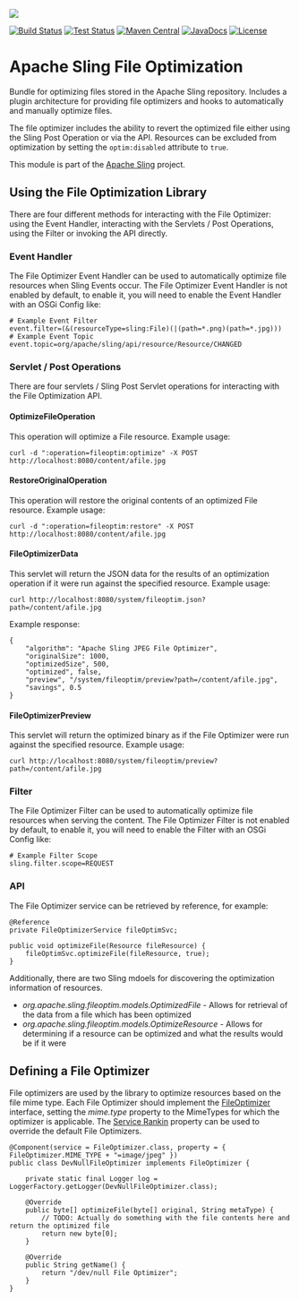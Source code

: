 [<img src="https://sling.apache.org/res/logos/sling.png"/>](https://sling.apache.org)

 [![Build Status](https://builds.apache.org/buildStatus/icon?job=Sling/sling-org-apache-sling-file-optimization/master)](https://builds.apache.org/job/Sling/job/sling-org-apache-sling-file-optimization/job/master) [![Test Status](https://img.shields.io/jenkins/t/https/builds.apache.org/job/Sling/job/sling-org-apache-sling-file-optimization/job/master.svg)](https://builds.apache.org/job/Sling/job/sling-org-apache-sling-file-optimization/job/master/test_results_analyzer/) [![Maven Central](https://maven-badges.herokuapp.com/maven-central/org.apache.sling/org.apache.sling.fileoptim/badge.svg)](https://search.maven.org/#search%7Cga%7C1%7Cg%3A%22org.apache.sling%22%20a%3A%22org.apache.sling.fileoptim%22) [![JavaDocs](https://www.javadoc.io/badge/org.apache.sling/org.apache.sling.fileoptim.svg)](https://www.javadoc.io/doc/org.apache.sling/org.apache.sling.fileoptim) [![License](https://img.shields.io/badge/License-Apache%202.0-blue.svg)](https://www.apache.org/licenses/LICENSE-2.0)

# Apache Sling File Optimization

Bundle for optimizing files stored in the Apache Sling repository. Includes a plugin architecture for providing file optimizers and hooks to automatically and manually optimize files.

The file optimizer includes the ability to revert the optimized file either using the Sling Post Operation or via the API. Resources can be excluded from optimization by setting the `optim:disabled` attribute to `true`.

This module is part of the [Apache Sling](https://sling.apache.org) project.

## Using the File Optimization Library

There are four different methods for interacting with the File Optimizer: using the Event Handler, interacting with the Servlets / Post Operations, using the Filter or invoking the API directly. 

### Event Handler

The File Optimizer Event Handler can be used to automatically optimize file resources when Sling Events occur. The File Optimizer Event Handler is not enabled by default, to enable it, you will need to enable the Event Handler with an OSGi Config like:

    # Example Event Filter
    event.filter=(&(resourceType=sling:File)(|(path=*.png)(path=*.jpg)))
    # Example Event Topic
    event.topic=org/apache/sling/api/resource/Resource/CHANGED
    
### Servlet / Post Operations

There are four servlets / Sling Post Servlet operations for interacting with the File Optimization API.

#### OptimizeFileOperation

This operation will optimize a File resource. Example usage:

    curl -d ":operation=fileoptim:optimize" -X POST http://localhost:8080/content/afile.jpg

#### RestoreOriginalOperation

This operation will restore the original contents of an optimized File resource. Example usage:

    curl -d ":operation=fileoptim:restore" -X POST http://localhost:8080/content/afile.jpg

#### FileOptimizerData

This servlet will return the JSON data for the results of an optimization operation  if it were run against the specified resource. Example usage:

    curl http://localhost:8080/system/fileoptim.json?path=/content/afile.jpg
    
Example response:

    {
        "algorithm": "Apache Sling JPEG File Optimizer",
        "originalSize": 1000,
        "optimizedSize", 500,
        "optimized", false,
        "preview", "/system/fileoptim/preview?path=/content/afile.jpg",
        "savings", 0.5
    }

#### FileOptimizerPreview

This servlet will return the optimized binary as if the File Optimizer were run against the specified resource. Example usage:

    curl http://localhost:8080/system/fileoptim/preview?path=/content/afile.jpg

### Filter

The File Optimizer Filter can be used to automatically optimize file resources when serving the content. The File Optimizer Filter is not enabled by default, to enable it, you will need to enable the Filter with an OSGi Config like:

    # Example Filter Scope
    sling.filter.scope=REQUEST

### API

The File Optimizer service can be retrieved by reference, for example:

    @Reference
    private FileOptimizerService fileOptimSvc;
    
    public void optimizeFile(Resource fileResource) {
        fileOptimSvc.optimizeFile(fileResource, true);
    }
    
Additionally, there are two Sling mdoels for discovering the optimization information of resources.

 - *org.apache.sling.fileoptim.models.OptimizedFile* - Allows for retrieval of the data from a file which has been optimized
 - *org.apache.sling.fileoptim.models.OptimizeResource* - Allows for determining if a resource can be optimized and what the results would be if it were

## Defining a File Optimizer

File optimizers are used by the library to optimize resources based on the file mime type. Each File Optimizer should implement the [FileOptimizer](src/main/java/org/apache/sling/fileoptim/FileOptimizer.java) interface, setting the *mime.type* property to the MimeTypes for which the optimizer is applicable. The [Service Rankin](https://osgi.org/javadoc/r2/org/osgi/framework/Constants.html#SERVICE_RANKING) property can be used to override the default File Optimizers.

    @Component(service = FileOptimizer.class, property = { FileOptimizer.MIME_TYPE + "=image/jpeg" })
    public class DevNullFileOptimizer implements FileOptimizer {

        private static final Logger log = LoggerFactory.getLogger(DevNullFileOptimizer.class);

        @Override
        public byte[] optimizeFile(byte[] original, String metaType) {
            // TODO: Actually do something with the file contents here and return the optimized file
            return new byte[0];
        }

        @Override
        public String getName() {
            return "/dev/null File Optimizer";
        }
    }
